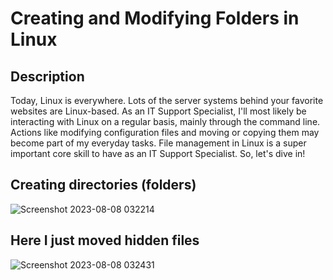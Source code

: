 # Creating and Modifying Folders in Linux


 

<h2>Description</h2>
Today, Linux is everywhere. Lots of the server systems behind your favorite websites are Linux-based. As an IT Support Specialist, I'll most likely be interacting with Linux on a regular basis, mainly through the command line. Actions like modifying configuration files and moving or copying them may become part of my everyday tasks. File management in Linux is a super important core skill to have as an IT Support Specialist. So, let's dive in!
<br />


<h2>Creating directories (folders)</h2>

![Screenshot 2023-08-08 032214](https://github.com/Aaron504/Creating-Modifying-and-Removing-Files-and-Folders-in-Linux/assets/141078110/63c403ee-cbd6-49d1-891b-430570ba9700)


<h2>Here I just moved hidden files</h2>

![Screenshot 2023-08-08 032431](https://github.com/Aaron504/Creating-Modifying-and-Removing-Files-and-Folders-in-Linux/assets/141078110/f82622a6-a7c1-4db6-b1cb-e39b1cd4d96a)


